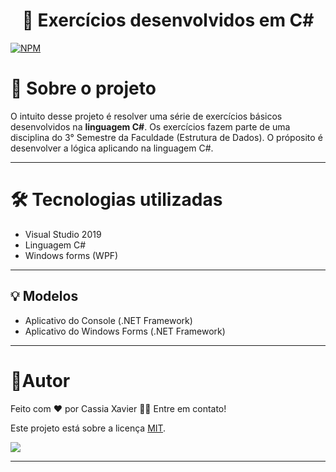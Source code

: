 <h1 align="center">
    <a>🔗 Exercícios desenvolvidos em C#  </a>
</h1> 

[![NPM](https://img.shields.io/npm/l/react)]([https://github.com/devsuperior/sds1-wmazoni/blob/master/LICENSE](https://github.com/CassiaXMS/exercicios-em-CSharp/blob/main/LICENCE)) 

# 📌 Sobre o projeto

O intuito desse projeto é resolver uma série de exercícios básicos desenvolvidos na **linguagem C#**.
Os exercícios fazem parte de uma disciplina do 3° Semestre da Faculdade (Estrutura de Dados).
O próposito é desenvolver a lógica aplicando na linguagem C#.

---

# 🛠 Tecnologias utilizadas

 - Visual Studio 2019
 - Linguagem C#
 - Windows forms (WPF)

---

## 💡 Modelos

  - Aplicativo do Console (.NET Framework)
  - Aplicativo do Windows Forms (.NET Framework)

---

# 📝Autor


Feito com ❤️ por Cassia Xavier 👋🏽 Entre em contato!

Este projeto está sobre a licença [MIT](./LICENSE).

<a href="https://www.linkedin.com/in/c%C3%A1ssia-xavier-mendes-dos-santos/" target="_blank"><img src="https://img.shields.io/badge/-LinkedIn-%230077B5?style=flat-square&logo=linkedin&logoColor=white" target="_blank"></a>  

---

